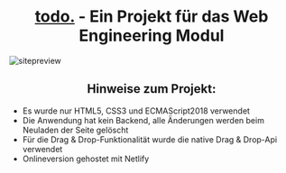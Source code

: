 <h1 align="center"> <a href="https://todo.malts.me" rel="noopener">todo.</a> - Ein Projekt für das Web Engineering Modul</h1>

![sitepreview](https://user-images.githubusercontent.com/12611076/105782641-316d6f80-5f75-11eb-93da-e3df5c7aa010.gif)

<h2 align="center">Hinweise zum Projekt:</h2>

- Es wurde nur HTML5, CSS3 und ECMAScript2018 verwendet
- Die Anwendung hat kein Backend, alle Änderungen werden beim Neuladen der Seite gelöscht
- Für die Drag & Drop-Funktionalität wurde die native Drag & Drop-Api verwendet
- Onlineversion gehostet mit Netlify